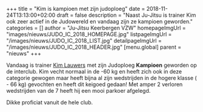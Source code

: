 +++
title = "Kim is kampioen met zijn judoploeg"
date = 2018-11-24T13:13:00+02:00
draft = false
description = "Naast Ju-Jitsu is trainer Kim ook zeer actief in de Judowereld en vandaag zijn ze kampioen geworden."
categories = []
author = "Ju-Jitsu Keerbergen VZW"
homepageImgUrl = "images/nieuws/JUDO_IC_2018_HOMEPAGE.jpg"
listpageImgUrl = "/images/nieuws/JUDO_IC_2018_LIST.jpg"
detailpageImgUrl = "/images/nieuws/JUDO_IC_2018_HEADER.jpg"
[menu.global]
    parent = "nieuws"
+++

Vandaag is trainer [Kim Lauwers](https://www.jujitsukeerbergen.be/trainers/#Kim_Lauwers) met zijn Judoploeg **Kampioen** geworden op de interclub.
Kim vecht normaal in de -60 kg en heeft zich ook in deze categorie gewogen maar heeft bijna al zijn wedstrijden in de hogere klasse ( - 66 kg) gevochten en heeft dit keigoed gedaan!
Met amper 2 verloren wedstrijden van de 7 heeft hij een mooi parkoer afgelegd.

Dikke proficiat vanuit de hele club.